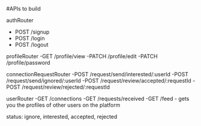 
#APIs to build

authRouter
- POST /signup
- POST /login
- POST /logout

profileRouter
-GET /profile/view
-PATCH /profile/edit
-PATCH /profile/password

connectionRequestRouter
-POST /request/send/interested/:userId
-POST /request/send/ignored/:userId
-POST /request/review/accepted/:requestId
-POST /request/review/rejected/:requestId


userRouter
-GET /connections
-GET /requests/received
-GET /feed - gets you the profiles of other users on the platform

status: ignore, interested, accepted, rejected